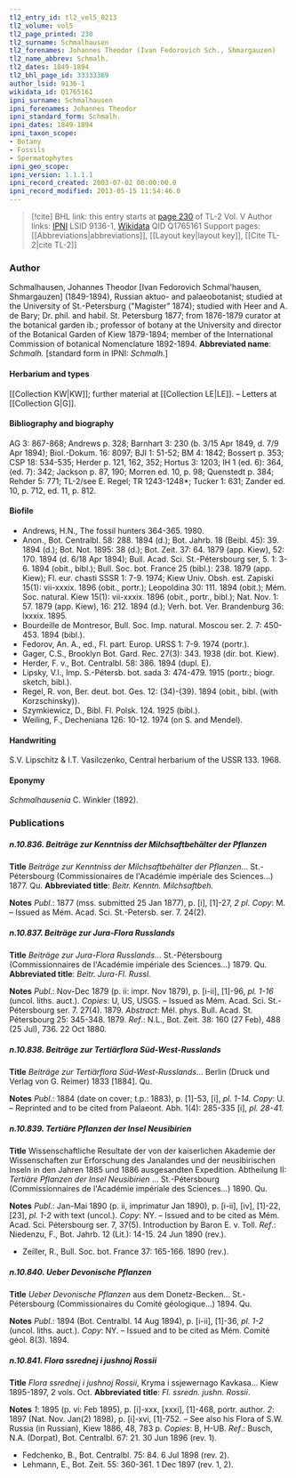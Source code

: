 ```yaml
---
tl2_entry_id: tl2_vol5_0213
tl2_volume: vol5
tl2_page_printed: 230
tl2_surname: Schmalhausen
tl2_forenames: Johannes Theodor (Ivan Fedorovich Sch., Shmargauzen)
tl2_name_abbrev: Schmalh.
tl2_dates: 1849-1894
tl2_bhl_page_id: 33333369
author_lsid: 9136-1
wikidata_id: Q1765161
ipni_surname: Schmalhausen
ipni_forenames: Johannes Theodor
ipni_standard_form: Schmalh.
ipni_dates: 1849-1894
ipni_taxon_scope: 
- Botany
- Fossils
- Spermatophytes
ipni_geo_scope: 
ipni_version: 1.1.1.1
ipni_record_created: 2003-07-02 00:00:00.0
ipni_record_modified: 2013-05-15 11:54:46.0
---
```


> [!cite] BHL link: this entry starts at [page 230](https://www.biodiversitylibrary.org/page/33333369) of TL-2 Vol. V
> Author links: [IPNI](https://www.ipni.org/a/9136-1) LSID 9136-1, [Wikidata](https://www.wikidata.org/wiki/Q1765161) QID Q1765161
> Support pages: [[Abbreviations|abbreviations]], [[Layout key|layout key]], [[Cite TL-2|cite TL-2]]

### Author

Schmalhausen, Johannes Theodor \[Ivan Fedorovich Schmal'hausen, Shmargauzen\] (1849-1894), Russian aktuo- and palaeobotanist; studied at the University of St.-Petersburg ("Magister" 1874); studied with Heer and A. de Bary; Dr. phil. and habil. St. Petersburg 1877; from 1876-1879 curator at the botanical garden ib.; professor of botany at the University and director of the Botanical Garden of Kiew 1879-1894; member of the International Commission of botanical Nomenclature 1892-1894. 
**Abbreviated name**: *Schmalh.* \[standard form in IPNI: *Schmalh.*\]

#### Herbarium and types

[[Collection KW|KW]]; further material at [[Collection LE|LE]]. – Letters at [[Collection G|G]].

#### Bibliography and biography

AG 3: 867-868; Andrews p. 328; Barnhart 3: 230 (b. 3/15 Apr 1849, d. 7/9 Apr 1894); Biol.-Dokum. 16: 8097; BJI 1: 51-52; BM 4: 1842; Bossert p. 353; CSP 18: 534-535; Herder p. 121, 162, 352; Hortus 3: 1203; IH 1 (ed. 6): 364, (ed. 7): 342; Jackson p. 87, 190; Morren ed. 10, p. 98; Quenstedt p. 384; Rehder 5: 771; TL-2/see E. Regel; TR 1243-1248\*; Tucker 1: 631; Zander ed. 10, p. 712, ed. 11, p. 812.

#### Biofile

- Andrews, H.N., The fossil hunters 364-365. 1980.
- Anon., Bot. Centralbl. 58: 288. 1894 (d.); Bot. Jahrb. 18 (Beibl. 45): 39. 1894 (d.); Bot. Not. 1895: 38 (d.); Bot. Zeit. 37: 64. 1879 (app. Kiew), 52: 170. 1894 (d. 6/18 Apr 1894); Bull. Acad. Sci. St.-Pétersbourg ser, 5. 1: 3-6. 1894 (obit., bibl.); Bull. Soc. bot. France 25 (bibl.): 238. 1879 (app. Kiew); Fl. eur. chasti SSSR 1: 7-9. 1974; Kiew Univ. Obsh. est. Zapiski 15(1): vii-xxxix. 1896 (obit., portr.); Leopoldina 30: 111. 1894 (obit.); Mém. Soc. natural. Kiew 15(1): vii-xxxix. 1896 (obit., portr., bibl.); Nat. Nov. 1: 57. 1879 (app. Kiew), 16: 212. 1894 (d.); Verh. bot. Ver. Brandenburg 36: lxxxix. 1895.
- Bourdeille de Montresor, Bull. Soc. Imp. natural. Moscou ser. 2. 7: 450-453. 1894 (bibl.).
- Fedorov, An. A., ed., Fl. part. Europ. URSS 1: 7-9. 1974 (portr.).
- Gager, C.S., Brooklyn Bot. Gard. Rec. 27(3): 343. 1938 (dir. bot. Kiew).
- Herder, F. v., Bot. Centralbl. 58: 386. 1894 (dupl. E).
- Lipsky, V.l., Imp. S.-Pétersb. bot. sada 3: 474-479. 1915 (portr.; biogr. sketch, bibl.).
- Regel, R. von, Ber. deut. bot. Ges. 12: (34)-(39). 1894 (obit., bibl. (with Korzschinsky)).
- Szymkiewicz, D., Bibl. Fl. Polsk. 124. 1925 (bibl.).
- Weiling, F., Decheniana 126: 10-12. 1974 (on S. and Mendel).

#### Handwriting

S.V. Lipschitz & I.T. Vasilczenko, Central herbarium of the USSR 133. 1968.

#### Eponymy

*Schmalhausenia* C. Winkler (1892).

### Publications

##### n.10.836. Beiträge zur Kenntniss der Milchsaftbehälter der Pflanzen

**Title**
*Beiträge zur Kenntniss der Milchsaftbehälter der Pflanzen*... St.-Pétersbourg (Commissionaires de l'Académie impériale des Sciences...) 1877. Qu.
**Abbreviated title**: *Beitr. Kenntn. Milchsaftbeh.*

**Notes**
*Publ*.: 1877 (mss. submitted 25 Jan 1877), p. \[i\], \[1\]-27, *2 pl. Copy*: M. – Issued as Mém. Acad. Sci. St.-Petersb. ser. 7. 24(2).

##### n.10.837. Beiträge zur Jura-Flora Russlands

**Title**
*Beiträge zur Jura-Flora Russlands*... St.-Pétersbourg (Commissionnaires de l'Académie impériale des Sciences...) 1879. Qu.
**Abbreviated title**: *Beitr. Jura-Fl. Russl.*

**Notes**
*Publ*.: Nov-Dec 1879 (p. ii: impr. Nov 1879), p. \[i-ii\], \[1\]-96, *pl. 1-16* (uncol. liths. auct.).
*Copies*: U, US, USGS. – Issued as Mém. Acad. Sci. St.-Pétersbourg ser. 7. 27(4). 1879.
*Abstract*: Mél. phys. Bull. Acad. St. Pétersbourg 25: 345-348. 1879.
*Ref*.: N.L., Bot. Zeit. 38: 160 (27 Feb), 488 (25 Jul), 736. 22 Oct 1880.

##### n.10.838. Beiträge zur Tertiärflora Süd-West-Russlands

**Title**
*Beiträge zur Tertiärflora Süd-West-Russlands*... Berlin (Druck und Verlag von G. Reimer) 1833 \[1884\]. Qu.

**Notes**
*Publ*.: 1884 (date on cover; t.p.: 1883), p. \[1\]-53, \[i\], *pl. 1-14. Copy*: U. – Reprinted and to be cited from Palaeont. Abh. 1(4): 285-335 \[i\], *pl. 28-41.*

##### n.10.839. Tertiäre Pflanzen der Insel Neusibirien

**Title**
Wissenschaftliche Resultate der von der kaiserlichen Akademie der Wissenschaften zur Erforschung des Janalandes und der neusibirischen Inseln in den Jahren 1885 und 1886 ausgesandten Expedition. Abtheilung II: *Tertiäre Pflanzen der Insel Neusibirien* ... St.-Pétersbourg (Commissionnaires de l'Académie impériale des Sciences...) 1890. Qu.

**Notes**
*Publ*.: Jan-Mai 1890 (p. ii, imprimatur Jan 1890), p. \[i-ii\], \[iv\], \[1\]-22, \[23\], *pl. 1-2* with text (uncol.). *Copy*: NY. – Issued and to be cited as Mém. Acad. Sci. Pétersbourg ser. 7, 37(5). Introduction by Baron E. v. Toll.
*Ref*.: Niedenzu, F., Bot. Jahrb. 12 (Lit.): 14-15. 24 Jun 1890 (rev.).
- Zeiller, R., Bull. Soc. bot. France 37: 165-166. 1890 (rev.).

##### n.10.840. Ueber Devonische Pflanzen

**Title**
*Ueber Devonische Pflanzen* aus dem Donetz-Becken... St.-Pétersbourg (Commissionaires du Comité géologique...) 1894. Qu.

**Notes**
*Publ*.: 1894 (Bot. Centralbl. 14 Aug 1894), p. \[i-ii\], \[1\]-36, *pl. 1-2* (uncol. liths. auct.).
*Copy*: NY. – Issued and to be cited as Mém. Comité géol. 8(3). 1894.

##### n.10.841. Flora ssrednej i jushnoj Rossii

**Title**
*Flora ssrednej i jushnoj Rossii*, Kryma i ssjewernago Kavkasa... Kiew 1895-1897, 2 vols. Oct.
**Abbreviated title**: *Fl. ssredn. jushn. Rossii*.

**Notes**
*1*: 1895 (p. vi: Feb 1895), p. \[i\]-xxx, \[xxxi\], \[1\]-468, portr. author.
*2*: 1897 (Nat. Nov. Jan(2) 1898), p. \[i\]-xvi, \[1\]-752. – See also his Flora of S.W. Russia (in Russian), Kiew 1886, 48, 783 p.
*Copies*: B, H-UB.
*Ref*.: Busch, N.A. (Dorpat), Bot. Centralbl. 67: 21. 30 Jun 1896 (rev. 1).
- Fedchenko, B., Bot. Centralbl. 75: 84. 6 Jul 1898 (rev. 2).
- Lehmann, E., Bot. Zeit. 55: 360-361. 1 Dec 1897 (rev. 1, 2).

